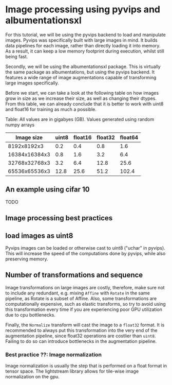# Image processing using pyvips and albumentationsxl
For this tutorial, we will be using the pyvips backend to load and manipulate images. Pyvips was specifically built with 
large images in mind. It builds data pipelines for each image, rather than directly loading it into memory. As a result,
it can keep a low memory footprint during execution, whilst still being fast. 

Secondly, we will be using the albumentationsxl package. This is virtually the same package as albumentations, but using
the pyvips backend. It features a wide range of image augmentations capable of transforming large images specifically.

Before we start, we can take a look at the following table on how images grow in size as we increase their size,
as well as changing their dtypes. From this table, we can already conclude that it is better to work with uint8 and
float16 for training as much a possible. 

Table: All values are in gigabyes (GB). Values generated using random numpy arrays

| Image size    | uint8 | float16 | float32 | float64 |
|---------------|-------|---------|---------|---------|
| 8192x8192x3   | 0.2   | 0.4     | 0.8     | 1.6     |
| 16384x16384x3 | 0.8   | 1.6     | 3.2     | 6.4     |
| 32768x32768x3 | 3.2   | 6.4     | 12.8    | 25.6    |
| 65536x65536x3 | 12.8  | 25.6    | 51.2    | 102.4   |


## An example using cifar 10
TODO


## Image processing best practices



## load images as uint8
Pyvips images can be loaded or otherwise cast to uint8 ("uchar" in pyvips). This will increase the speed of the computations done by pyvips,
while also preserving memory. 

## Number of transformations and sequence
Image transformations on large images are costly, therefore, make sure not to include any redundant, e.g. mixing `Affine` with `Rotate` in the same pipeline, as Rotate is a subset of Affine.
Also, some transformations are computationally expensive, such as elastic transforms, so try to avoid using this transformation every time if you are experiencing poor GPU utilization due to cpu bottlenecks.

Finally, the `Normalize` transform will cast the image to a `float32` format. It is recommended to always put this transformation into the very end of the augmentation pipeline, since float32 operations are costlier than `uint8`. Failing to do so can introduce bottlenecks in the augmentation pipeline.

### Best practice ??: Image normalization
Image normalization is usually the step that is performed on a float format in tensor space. The lightstream library allows for tile-wise
image normalization on the gpu. 